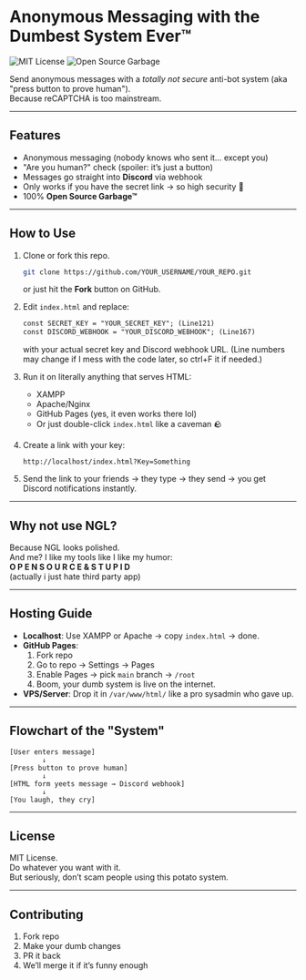 # Anonymous Messaging with the Dumbest System Ever™

![MIT License](https://img.shields.io/badge/license-MIT-green) 
![Open Source Garbage](https://img.shields.io/badge/open--source-garbage-red)
 
Send anonymous messages with a *totally not secure* anti-bot system (aka "press button to prove human").  
Because reCAPTCHA is too mainstream.

---

##  Features

- Anonymous messaging (nobody knows who sent it… except you)  
- "Are you human?" check (spoiler: it’s just a button)  
- Messages go straight into **Discord** via webhook  
- Only works if you have the secret link → so high security 🔐
- 100% **Open Source Garbage™**  

---

## How to Use

1. Clone or fork this repo.  
   ```bash
   git clone https://github.com/YOUR_USERNAME/YOUR_REPO.git
   ```
   or just hit the **Fork** button on GitHub.

2. Edit `index.html` and replace:
   ```html
   const SECRET_KEY = "YOUR_SECRET_KEY"; (Line121)
   const DISCORD_WEBHOOK = "YOUR_DISCORD_WEBHOOK"; (Line167)
   ```
   with your actual secret key and Discord webhook URL.
   (Line numbers may change if I mess with the code later, so ctrl+F it if needed.)


4. Run it on literally anything that serves HTML:  
   - XAMPP  
   - Apache/Nginx  
   - GitHub Pages (yes, it even works there lol)  
   - Or just double-click `index.html` like a caveman 🪨

5. Create a link with your key:  
   ```
   http://localhost/index.html?Key=Something
   ```

6. Send the link to your friends → they type → they send → you get Discord notifications instantly.  

---

## Why not use NGL?

Because NGL looks polished.  
And me? I like my tools like I like my humor:  
**O P E N S O U R C E & S T U P I D**  
(actually i just hate third party app)

---

## Hosting Guide 

- **Localhost**: Use XAMPP or Apache → copy `index.html` → done.  
- **GitHub Pages**:  
  1. Fork repo  
  2. Go to repo → Settings → Pages  
  3. Enable Pages → pick `main` branch → `/root`  
  4. Boom, your dumb system is live on the internet.  
- **VPS/Server**: Drop it in `/var/www/html/` like a pro sysadmin who gave up.  

---

## Flowchart of the "System"

```
[User enters message] 
        ↓
[Press button to prove human] 
        ↓
[HTML form yeets message → Discord webhook] 
        ↓
[You laugh, they cry]
```

---

## License

MIT License.  
Do whatever you want with it.  
But seriously, don’t scam people using this potato system.  

---

## Contributing

1. Fork repo  
2. Make your dumb changes  
3. PR it back  
4. We’ll merge it if it’s funny enough
